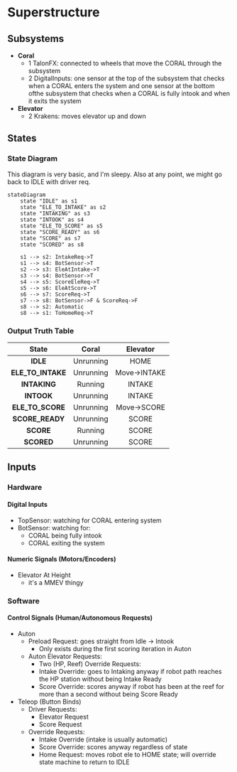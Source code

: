# Superstructure

## Subsystems

-   **Coral**
    - 1 TalonFX: connected to wheels that move the CORAL through the subsystem
    - 2 DigitalInputs: one sensor at the top of the subsystem that checks when a CORAL enters the system and one sensor at the bottom ofthe subsystem that checks when a CORAL is fully intook and when it exits the system
-   **Elevator**
    -   2 Krakens: moves elevator up and down

## States

### State Diagram

This diagram is very basic, and I'm sleepy. Also at any point, we might go back to IDLE with driver req.

```mermaid
stateDiagram
    state "IDLE" as s1
    state "ELE_TO_INTAKE" as s2
    state "INTAKING" as s3
    state "INTOOK" as s4
    state "ELE_TO_SCORE" as s5
    state "SCORE_READY" as s6
    state "SCORE" as s7
    state "SCORED" as s8

    s1 --> s2: IntakeReq->T
    s1 --> s4: BotSensor->T
    s2 --> s3: EleAtIntake->T
    s3 --> s4: BotSensor->T
    s4 --> s5: ScoreEleReq->T
    s5 --> s6: EleAtScore->T
    s6 --> s7: ScoreReq->T
    s7 --> s8: BotSensor->F & ScoreReq->F
    s8 --> s2: Automatic
    s8 --> s1: ToHomeReq->T

```

### Output Truth Table

|    **State**     | **Coral** |**Elevator** |
| :--------------: | :-------: | :--------:  |
|     **IDLE**     | Unrunning |    HOME     |
|**ELE_TO_INTAKE** | Unrunning |Move->INTAKE |
|  **INTAKING**    | Running   | INTAKE      |
|  **INTOOK**      | Unrunning | INTAKE      |
|  **ELE_TO_SCORE**| Unrunning |Move->SCORE  |
| **SCORE_READY**  | Unrunning | SCORE       |
| **SCORE**        | Running   |  SCORE      |
| **SCORED**       | Unrunning | SCORE       |



## Inputs

### Hardware

#### Digital Inputs

- TopSensor: watching for CORAL entering system
- BotSensor: watching for:
    - CORAL being fully intook
    - CORAL exiting the system

#### Numeric Signals (Motors/Encoders)

-   Elevator At Height
    - it's a MMEV thingy

### Software

#### Control Signals (Human/Autonomous Requests)

- Auton
    - Preload Request: goes straight from Idle -> Intook
        - Only exists during the first scoring iteration in Auton
    - Auton Elevator Requests:
        - Two (HP, Reef)
    Override Requests:
        - Intake Override: goes to Intaking anyway if robot path reaches the HP station without being Intake Ready
        - Score Override: scores anyway if robot has been at the reef for more than a second without being Score Ready
- Teleop (Button Binds)
    - Driver Requests:
        - Elevator Request
        - Score Request
    - Override Requests:
        - Intake Override (intake is usually automatic)
        - Score Override: scores anyway regardless of state
        - Home Request: moves robot ele to HOME state; will override state machine to return to IDLE